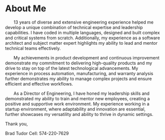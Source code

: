 # About Me

&nbsp;&nbsp;&nbsp;&nbsp;&nbsp;&nbsp; 13 years of diverse and extensive engineering experience helped me develop a unique combination of technical expertise and leadership capabilities.  I have coded in multiple languages, designed and built complex and critical systems from scratch. Additionally, my experience as a software architect and subject matter expert highlights my ability to lead and mentor technical teams effectively.

&nbsp;&nbsp;&nbsp;&nbsp;&nbsp;&nbsp; My achievements in product development and continuous improvement demonstrate my commitment to delivering high-quality products and my drive to stay on top of the latest technological advancements. My experience in process automation, manufacturing, and warranty analysis further demonstrates my ability to manage complex projects and ensure efficient and effective workflows.

&nbsp;&nbsp;&nbsp;&nbsp;&nbsp;&nbsp; As a Director of Engineering, I have honed my leadership skills and demonstrated my ability to train and mentor new employees, creating a positive and supportive work environment. My experience working in a startup environment, where adaptability and innovation are essential, further showcases my versatility and ability to thrive in dynamic settings.



Thank you,

Brad Tudor
Cell: 574-220-7629

